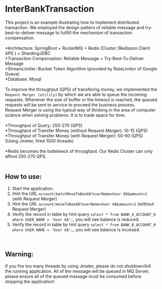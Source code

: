# InterBankTransaction
This project is an example illustrating how to implement distributed transaction.
We employed the design pattern of reliable message and try-best-to-deliver message to fullfill the mechanism of transaction compensation.<br>
<br>
*Architecture: SpringBoot + RocketMQ + Redis (Cluster [Redisson Client API] ) + ShardingJDBC<br>
*Transaction Compensation: Reliable Message + Try-Best-To-Deliver Message<br>
*StreamLimiter: Bucket Token Algorithm (provided by RateLimitor of Google Guava)<br>
*Database: Mysql<br>
<br>
To improve the throughput (QPS) of transfering money, we implemented the `Request Merger (utility)` by which we are able to queue the incoming requests. Whenever the size of buffer or the timeout is reached, the queued requests will be sent to service to proceed the business process.<br>
Request Merger is using the typical way of thinking in the area of computer science when solving problems. It is to trade space for time.<br>
<br>
*Throughput of Query: 250-270 (QPS)<br>
*Throughput of Transfer Money (without Request Merger): 10-15 (QPS)<br>
*Throughput of Transfer Money (with Request Merger): 50-60 (QPS)<br>
(Using Jmeter, fired 1000 threads)<br>
<br>
*Redis becomes the bottelneck of throughput. Our Redis Cluster can only afford 250-270 QPS.<br>
<br>

## How to use:<br>
1. Start the application.<br>
2. Hint the URL `account/batchMoveToBankB?userName=User 68&amount=1` (with Request Merger)<br>
3. Hint the URL `account/moveToBankB?userName=User 68&amount=1` (without Request Merger)<br>
4. Verify the record in table by hint query `select * from BANK_A_ACCOUNT_0 where USER_NAME = 'User 68';`, you will see balance is reduced.<br>
5. Verify the record in table by hint query `select * from BANK_B_ACCOUNT_0 where USER_NAME = 'User 68';`, you will see balance is incresed.<br>
<br>

## Warning:<br>
If you fire too many threads by using Jmeter, please do not shutdown/kill the running application. All of the message will be queued in MQ Server, please ensure all of the queued message must be consumed before stopping the application!<br>
